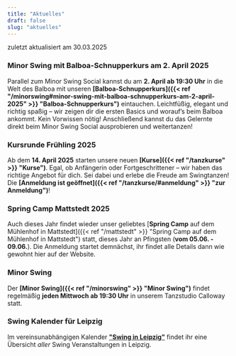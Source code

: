 ```yaml
---
title: "Aktuelles"
draft: false
slug: "aktuelles"
---
```


zuletzt aktualisiert am 30.03.2025

[//]: # (### Friday Night Balboa)
[//]: # (Im November laden wir euch wieder zum **[Friday Night Balboa]&#40;{{< ref "/fridaynightbalboa" >}} "Friday Night Balboa"&#41;**-Abend im Calloway ein: Am **29.11.**ab 18:30 Uhr starten wir mit einem Drop-In-Kurs, danach wird getanzt!)

[//]: # (### Tag der offenen Tür am 19.01.2025)
[//]: # (Am **19.01.2025** öffnen wir unsere Türen für euch! Kommt vorbei, lernt Swingtänze kennen und schnuppert in unsere Welt des Tanzes hinein. Weitere Infos findet ihr auf der Seite von unseren **[Tag der offenen Tür]&#40;{{< ref "/opendoor" >}} "Tag der offenen Tür"&#41;**! Danach gibt es die Möglichkeit, beim [Tea Dance]&#40;{{< ref "/swingteatime" >}} "Tea Dance"&#41; weiterzutanzen.)

### Minor Swing mit Balboa-Schnupperkurs am 2. April 2025
Parallel zum Minor Swing Social kannst du am **2. April ab 19:30 Uhr** in die Welt des Balboa mit unseren **[Balboa-Schnupperkurs]({{< ref "/minorswing#minor-swing-mit-balboa-schnupperkurs-am-2-april-2025" >}} "Balboa-Schnupperkurs")** eintauchen.
Leichtfüßig, elegant und richtig spaßig – wir zeigen dir die ersten Basics und worauf’s beim Balboa ankommt. Kein Vorwissen nötig! Anschließend kannst du das Gelernte direkt beim Minor Swing Social ausprobieren und weitertanzen!

### Kursrunde Frühling 2025
Ab dem **14. April 2025** starten unsere neuen **[Kurse]({{< ref "/tanzkurse" >}} "Kurse")**. Egal, ob Anfängerin oder Fortgeschrittener – wir haben das richtige Angebot für dich. Sei dabei und erlebe die Freude am Swingtanzen! Die **[Anmeldung ist geöffnet]({{< ref "/tanzkurse/#anmeldung" >}} "zur Anmeldung")**!

### Spring Camp Mattstedt 2025
Auch dieses Jahr findet wieder unser geliebtes [**Spring Camp** auf dem Mühlenhof in Mattstedt]({{< ref "/mattstedt" >}} "Spring Camp auf dem Mühlenhof in Mattstedt") statt, dieses Jahr an Pfingsten (**vom 05.06. - 09.06.**). Die Anmeldung startet demnächst, ihr findet alle Details dann wie gewohnt hier auf der Website.

### Minor Swing
Der **[Minor Swing]({{< ref "/minorswing" >}} "Minor Swing")** findet regelmäßig **jeden Mittwoch ab 19:30 Uhr** in unserem Tanzstudio Calloway statt.

### Swing Kalender für Leipzig
Im vereinsunabhängigen Kalender [**"Swing in Leipzig"**](https://kalender.digital/0c529f4b4448ea55b992) findet ihr eine Übersicht *aller* Swing Veranstaltungen in Leipzig.
